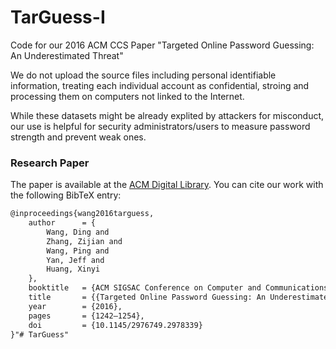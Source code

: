# TarGuess-I
Code for our 2016 ACM CCS Paper "Targeted Online Password Guessing: An Underestimated Threat"

We do not upload the source files including personal identifiable information, treating each individual account as confidential, stroing and processing them on computers not linked to the Internet.

While these datasets might be already explited by attackers for misconduct, our use is helpful for security administrators/users to measure password strength and prevent weak ones.

### Research Paper

The paper is available at the [ACM Digital Library](https://dl.acm.org/doi/10.1145/2976749.2978339). You can cite our work with the following BibTeX entry:

```latex
@inproceedings{wang2016targuess,
    author      = {
        Wang, Ding and 
        Zhang, Zijian and 
        Wang, Ping and 
        Yan, Jeff and
        Huang, Xinyi
    },
    booktitle   = {ACM SIGSAC Conference on Computer and Communications Security},
    title       = {{Targeted Online Password Guessing: An Underestimated Threat}},
    year        = {2016},
    pages       = {1242–1254},
    doi         = {10.1145/2976749.2978339}
}"# TarGuess" 
